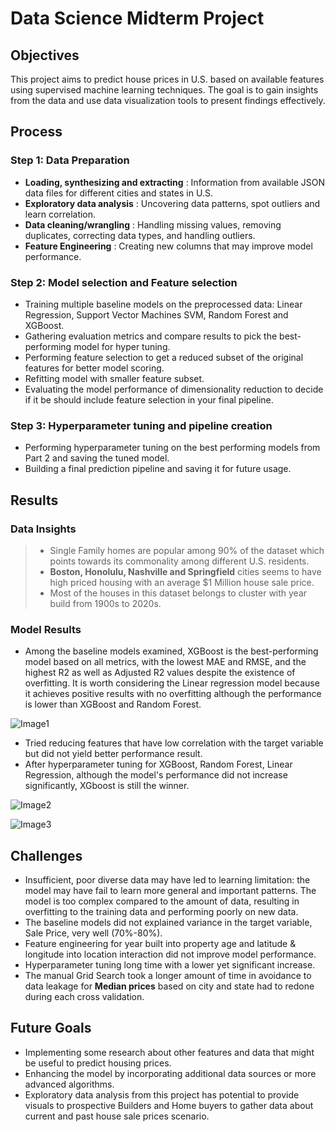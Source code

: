 # Data Science Midterm Project

## Objectives
This project aims to predict house prices in U.S. based on available features using supervised machine learning techniques. The goal is to gain insights from the data and use data visualization tools to present findings effectively.


## Process
### Step 1: Data Preparation
- **Loading, synthesizing and extracting** : Information from available JSON data files for different cities and states in U.S.
- **Exploratory data analysis** : Uncovering data patterns, spot outliers and learn correlation. 
- **Data cleaning/wrangling** : Handling missing values, removing duplicates, correcting data types, and handling outliers.
- **Feature Engineering** : Creating new columns that may improve model performance.

### Step 2: Model selection and Feature selection
- Training multiple baseline models on the preprocessed data: Linear Regression, Support Vector Machines SVM, Random Forest and XGBoost.
- Gathering evaluation metrics and compare results to pick the best-performing model for hyper tuning.
- Performing feature selection to get a reduced subset of the original features for better model scoring.
- Refitting model with smaller feature subset.
- Evaluating the model performance of dimensionality reduction to decide if it be should include feature selection in your final pipeline.

### Step 3: Hyperparameter tuning and pipeline creation
- Performing hyperparameter tuning on the best performing models from Part 2 and saving the tuned model.
- Building a final prediction pipeline and saving it for future usage.

## Results

### Data Insights
> - Single Family homes are popular among 90% of the dataset which points towards its commonality among different U.S. residents.
> -  **Boston, Honolulu, Nashville and Springfield** cities seems to have high priced housing with an average $1 Million house sale price.
> - Most of the houses in this dataset belongs to cluster with year build from 1900s to 2020s.

### Model Results
- Among the baseline models examined, XGBoost is the best-performing model based on all metrics, with the lowest MAE and RMSE, and the highest R2 as well as Adjusted R2 values despite the existence of overfitting. It is worth considering the Linear regression model because it achieves positive results with no overfitting although the performance is lower than XGBoost and Random Forest.

![Image1](https://github.com/ThuyTran102/DS-Midterm-Project/blob/main/images/baseline_models_comparison.png)

- Tried reducing features that have low correlation with the target variable but did not yield better performance result.
- After hyperparameter tuning for XGBoost, Random Forest, Linear Regression, although the model's performance did not increase significantly, XGboost is still the winner.

![Image2](https://github.com/ThuyTran102/DS-Midterm-Project/blob/main/images/tuned_XGBoost.png)

![Image3](https://github.com/ThuyTran102/DS-Midterm-Project/blob/main/images/tuned_XGBoost_graph.png)


## Challenges 
- Insufficient, poor diverse data may have led to learning limitation: the model may have fail to learn more general and important patterns. The model is too complex compared to the amount of data, resulting in overfitting to the training data and performing poorly on new data.
- The baseline models did not explained variance in the target variable, Sale Price, very well (70%-80%).
- Feature engineering for year built into property age and latitude & longitude into location interaction did not improve model performance.
- Hyperparameter tuning long time with a lower yet significant increase.
- The manual Grid Search took a longer amount of time in avoidance to data leakage for **Median prices** based on city and state had to redone during each cross validation. 

## Future Goals
- Implementing some research about other features and data that might be useful to predict housing prices.
- Enhancing the model by incorporating additional data sources or more advanced algorithms.
- Exploratory data analysis from this project has potential to provide visuals to prospective Builders and Home buyers to gather data about current and past house sale prices scenario.
